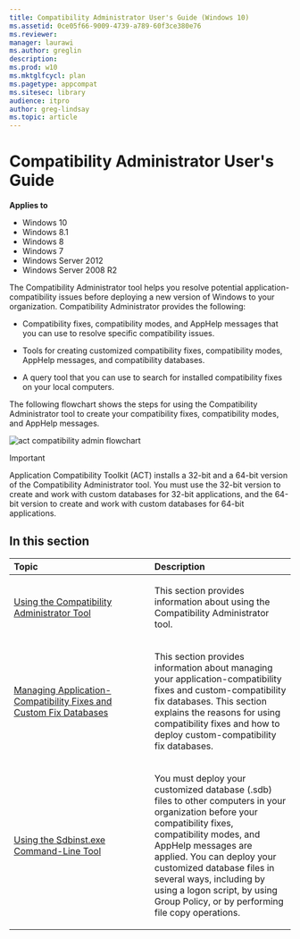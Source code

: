 ```yaml
---
title: Compatibility Administrator User's Guide (Windows 10)
ms.assetid: 0ce05f66-9009-4739-a789-60f3ce380e76
ms.reviewer:
manager: laurawi
ms.author: greglin
description:
ms.prod: w10
ms.mktglfcycl: plan
ms.pagetype: appcompat
ms.sitesec: library
audience: itpro
author: greg-lindsay
ms.topic: article
---
```


# Compatibility Administrator User's Guide


**Applies to**

- Windows 10
- Windows 8.1
- Windows 8
- Windows 7
- Windows Server 2012
- Windows Server 2008 R2

The Compatibility Administrator tool helps you resolve potential application-compatibility issues before deploying a new version of Windows to your organization. Compatibility Administrator provides the following:

- Compatibility fixes, compatibility modes, and AppHelp messages that you can use to resolve specific compatibility issues.

- Tools for creating customized compatibility fixes, compatibility modes, AppHelp messages, and compatibility databases.

- A query tool that you can use to search for installed compatibility fixes on your local computers.

The following flowchart shows the steps for using the Compatibility Administrator tool to create your compatibility fixes, compatibility modes, and AppHelp messages.

![act compatibility admin flowchart](images/dep-win8-l-act-compatadminflowchart.jpg)

> [!IMPORTANT]
> Application Compatibility Toolkit (ACT) installs a 32-bit and a 64-bit version of the Compatibility Administrator tool. You must use the 32-bit version to create and work with custom databases for 32-bit applications, and the 64-bit version to create and work with custom databases for 64-bit applications.

## In this section

<table>
<colgroup>
<col width="50%" />
<col width="50%" />
</colgroup>
<thead>
<tr class="header">
<th align="left">Topic</th>
<th align="left">Description</th>
</tr>
</thead>
<tbody>
<tr class="odd">
<td align="left"><p><a href="using-the-compatibility-administrator-tool.md" data-raw-source="[Using the Compatibility Administrator Tool](using-the-compatibility-administrator-tool.md)">Using the Compatibility Administrator Tool</a></p></td>
<td align="left"><p>This section provides information about using the Compatibility Administrator tool.</p></td>
</tr>
<tr class="even">
<td align="left"><p><a href="managing-application-compatibility-fixes-and-custom-fix-databases.md" data-raw-source="[Managing Application-Compatibility Fixes and Custom Fix Databases](managing-application-compatibility-fixes-and-custom-fix-databases.md)">Managing Application-Compatibility Fixes and Custom Fix Databases</a></p></td>
<td align="left"><p>This section provides information about managing your application-compatibility fixes and custom-compatibility fix databases. This section explains the reasons for using compatibility fixes and how to deploy custom-compatibility fix databases.</p></td>
</tr>
<tr class="odd">
<td align="left"><p><a href="using-the-sdbinstexe-command-line-tool.md" data-raw-source="[Using the Sdbinst.exe Command-Line Tool](using-the-sdbinstexe-command-line-tool.md)">Using the Sdbinst.exe Command-Line Tool</a></p></td>
<td align="left"><p>You must deploy your customized database (.sdb) files to other computers in your organization before your compatibility fixes, compatibility modes, and AppHelp messages are applied. You can deploy your customized database files in several ways, including by using a logon script, by using Group Policy, or by performing file copy operations.</p></td>
</tr>
</tbody>
</table>
